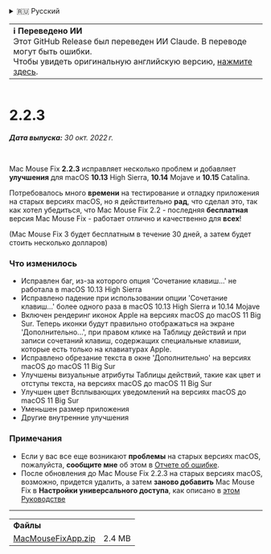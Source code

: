 <details>
<summary>🇷🇺 Русский</summary>

[🇬🇧 English (GitHub Release)](https://github.com/noah-nuebling/mac-mouse-fix/releases/tag/2.2.3)\
[🇦🇩 Català](https://redirect.macmousefix.com/?target=mmf-release&tag=2.2.3&locale=ca)\
[🇩🇪 Deutsch](https://redirect.macmousefix.com/?target=mmf-release&tag=2.2.3&locale=de)\
[🇪🇸 Español](https://redirect.macmousefix.com/?target=mmf-release&tag=2.2.3&locale=es)\
[🇫🇷 Français](https://redirect.macmousefix.com/?target=mmf-release&tag=2.2.3&locale=fr)\
[🇮🇩 Indonesia](https://redirect.macmousefix.com/?target=mmf-release&tag=2.2.3&locale=id)\
[🇮🇹 Italiano](https://redirect.macmousefix.com/?target=mmf-release&tag=2.2.3&locale=it)\
[🇭🇺 Magyar](https://redirect.macmousefix.com/?target=mmf-release&tag=2.2.3&locale=hu)\
[🇳🇱 Nederlands](https://redirect.macmousefix.com/?target=mmf-release&tag=2.2.3&locale=nl)\
[🇵🇱 Polski](https://redirect.macmousefix.com/?target=mmf-release&tag=2.2.3&locale=pl)\
[🇧🇷 Português (Brasil)](https://redirect.macmousefix.com/?target=mmf-release&tag=2.2.3&locale=pt-BR)\
[🇵🇹 Português (Portugal)](https://redirect.macmousefix.com/?target=mmf-release&tag=2.2.3&locale=pt-PT)\
[🇷🇴 Română](https://redirect.macmousefix.com/?target=mmf-release&tag=2.2.3&locale=ro)\
[🇸🇪 Svenska](https://redirect.macmousefix.com/?target=mmf-release&tag=2.2.3&locale=sv)\
[🇻🇳 Tiếng Việt](https://redirect.macmousefix.com/?target=mmf-release&tag=2.2.3&locale=vi)\
[🇹🇷 Türkçe](https://redirect.macmousefix.com/?target=mmf-release&tag=2.2.3&locale=tr)\
[🇨🇿 Čeština](https://redirect.macmousefix.com/?target=mmf-release&tag=2.2.3&locale=cs)\
[🇬🇷 Ελληνικά](https://redirect.macmousefix.com/?target=mmf-release&tag=2.2.3&locale=el)\
**🇷🇺 Русский**\
[🇺🇦 Українська](https://redirect.macmousefix.com/?target=mmf-release&tag=2.2.3&locale=uk)\
[🇮🇱 עברית](https://redirect.macmousefix.com/?target=mmf-release&tag=2.2.3&locale=he)\
[🇸🇦 العربية](https://redirect.macmousefix.com/?target=mmf-release&tag=2.2.3&locale=ar)\
[🇮🇳 हिन्दी](https://redirect.macmousefix.com/?target=mmf-release&tag=2.2.3&locale=hi)\
[🇹🇭 ไทย](https://redirect.macmousefix.com/?target=mmf-release&tag=2.2.3&locale=th)\
[🇨🇳 中文 (简体)](https://redirect.macmousefix.com/?target=mmf-release&tag=2.2.3&locale=zh-Hans)\
[🇨🇳 中文 (繁體)](https://redirect.macmousefix.com/?target=mmf-release&tag=2.2.3&locale=zh-Hant)\
[🇭🇰 中文（香港)](https://redirect.macmousefix.com/?target=mmf-release&tag=2.2.3&locale=zh-HK)\
[🇯🇵 日本語](https://redirect.macmousefix.com/?target=mmf-release&tag=2.2.3&locale=ja)\
[🇰🇷 한국어](https://redirect.macmousefix.com/?target=mmf-release&tag=2.2.3&locale=ko)\
[Help translate Mac Mouse Fix to different languages!](https://github.com/noah-nuebling/mac-mouse-fix/discussions/731)
</details>
<table align=><td>
<b>ℹ️ Переведено ИИ</b><br>
Этот GitHub Release был переведен ИИ Claude. В переводе могут быть ошибки.<br>
Чтобы увидеть оригинальную английскую версию, <a href="https://github.com/noah-nuebling/mac-mouse-fix/releases/tag/2.2.3">нажмите здесь</a>.
</td></table>

<table></table>

# 2.2.3
***Дата выпуска:** 30 окт. 2022 г.*

<br>

Mac Mouse Fix **2.2.3** исправляет несколько проблем и добавляет **улучшения** для macOS **10.13** High Sierra, **10.14** Mojave и **10.15** Catalina.

Потребовалось много **времени** на тестирование и отладку приложения на старых версиях macOS, но я действительно **рад**, что сделал это, так как хотел убедиться, что Mac Mouse Fix 2.2 - последняя **бесплатная** версия Mac Mouse Fix - работает отлично и качественно для **всех**!

(Mac Mouse Fix 3 будет бесплатным в течение 30 дней, а затем будет стоить несколько долларов)

### Что изменилось

- Исправлен баг, из-за которого опция 'Сочетание клавиш...' не работала в macOS 10.13 High Sierra
- Исправлено падение при использовании опции 'Сочетание клавиш...' более одного раза в macOS 10.13 High Sierra и 10.14 Mojave
- Включен рендеринг иконок Apple на версиях macOS до macOS 11 Big Sur. Теперь иконки будут правильно отображаться на экране 'Дополнительно...', при правом клике на Таблицу действий и при записи сочетаний клавиш, содержащих специальные клавиши, которые есть только на клавиатурах Apple.
- Исправлено обрезание текста в окне 'Дополнительно' на версиях macOS до macOS 11 Big Sur
- Улучшены визуальные атрибуты Таблицы действий, такие как цвет и отступы текста, на версиях macOS до macOS 11 Big Sur
- Улучшен цвет Всплывающих уведомлений на версиях macOS до macOS 11 Big Sur
- Уменьшен размер приложения
- Другие внутренние улучшения

### Примечания

- Если у вас все еще возникают **проблемы** на старых версиях macOS, пожалуйста, **сообщите мне** об этом в [Отчете об ошибке](https://noah-nuebling.github.io/mac-mouse-fix-feedback-assistant/?type=bug-report).
- После обновления до Mac Mouse Fix 2.2.3 на старых версиях macOS, возможно, придется удалить, а затем **заново добавить** Mac Mouse Fix в **Настройки универсального доступа**, как описано в [этом Руководстве](https://github.com/noah-nuebling/mac-mouse-fix/discussions/101)

---

<table align="start">
<tr>
    <td colspan=2>
        <b>Файлы</b>
    </td>
</tr>
<tr>
    <td><a href="https://github.com/noah-nuebling/mac-mouse-fix/releases/download/2.2.3/MacMouseFixApp.zip">MacMouseFixApp.zip</a></td>
    <td>2.4 MB</td>
</tr>
</table>